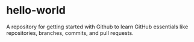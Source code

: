 # hello-world
A repository for getting started with Github to learn GitHub essentials like repositories, branches, commits, and pull requests. 
